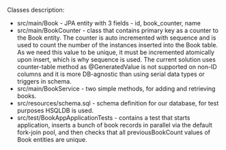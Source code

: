 Classes description:
- src/main/Book - JPA entity with 3 fields - id, book_counter, name
- src/main/BookCounter - class that contains primary key as a counter to the Book entity.
The counter is auto incremented with sequence and is used to count the number of the instances
inserted into the Book table. As we need this value to be unique, it must be incremented atomically upon insert, 
which is why sequence is used. The current solution uses counter-table method as @GeneratedValue is not supported
on non-ID columns and it is more DB-agnostic than using serial data types or triggers in schema.
- src/main/BookService - two simple methods, for adding and retrieving books.
- src/resources/schema.sql - schema definition for our database, for test purposes HSQLDB is used.
- src/test/BookAppApplicationTests - contains a test that starts application, inserts a bunch of book records in 
parallel via the default fork-join pool, and then checks that all previousBookCount values of Book entities are unique.